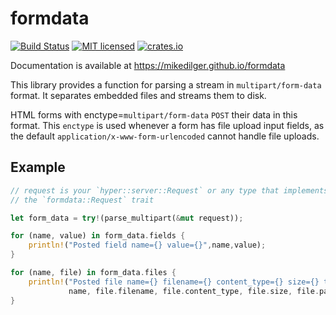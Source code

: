 # formdata

[![Build Status](https://travis-ci.org/mikedilger/formdata.svg?branch=master)](https://travis-ci.org/mikedilger/formdata)
[![MIT licensed](https://img.shields.io/badge/license-MIT-blue.svg)](./LICENSE)
[![crates.io](http://meritbadge.herokuapp.com/formdata)](https://crates.io/crates/formdata)

Documentation is available at https://mikedilger.github.io/formdata

This library provides a function for parsing a stream in `multipart/form-data`
format. It separates embedded files and streams them to disk.

HTML forms with enctype=`multipart/form-data` `POST` their data in this
format. This `enctype` is used whenever a form has file upload input fields,
as the default `application/x-www-form-urlencoded` cannot handle file
uploads.

## Example

```rust
// request is your `hyper::server::Request` or any type that implements
// the `formdata::Request` trait

let form_data = try!(parse_multipart(&mut request));

for (name, value) in form_data.fields {
    println!("Posted field name={} value={}",name,value);
}

for (name, file) in form_data.files {
    println!("Posted file name={} filename={} content_type={} size={} temporary_path={}",
             name, file.filename, file.content_type, file.size, file.path);
}

```
